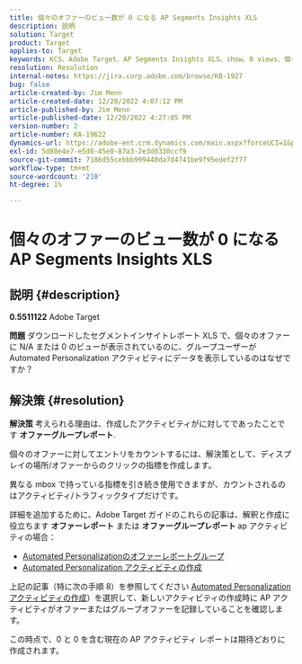 ```yaml
---
title: 個々のオファーのビュー数が 0 になる AP Segments Insights XLS
description: 説明
solution: Target
product: Target
applies-to: Target
keywords: KCS、Adobe Target、AP Segments Insights XLS、show、0 views、個々のオファー
resolution: Resolution
internal-notes: https://jira.corp.adobe.com/browse/KB-1927
bug: false
article-created-by: Jim Menn
article-created-date: 12/20/2022 4:07:12 PM
article-published-by: Jim Menn
article-published-date: 12/20/2022 4:27:05 PM
version-number: 2
article-number: KA-19622
dynamics-url: https://adobe-ent.crm.dynamics.com/main.aspx?forceUCI=1&pagetype=entityrecord&etn=knowledgearticle&id=424d2d5c-8080-ed11-81ac-6045bd006704
exl-id: 5d80e4e7-e5d0-45e0-87a3-2e3d0330ccf9
source-git-commit: 7186d55cebbb999440da7d4741be9f95edef2f77
workflow-type: tm+mt
source-wordcount: '210'
ht-degree: 1%

---
```


# 個々のオファーのビュー数が 0 になる AP Segments Insights XLS

## 説明 {#description}


<b>0.5511122</b>
Adobe Target

<b>問題</b>
ダウンロードしたセグメントインサイトレポート XLS で、個々のオファーに N/A または 0 のビューが表示されているのに、グループユーザーがAutomated Personalization アクティビティにデータを表示しているのはなぜですか？


## 解決策 {#resolution}


<b>解決策</b>
考えられる理由は、作成したアクティビティがに対してであったことです <b>オファーグループレポート</b>.

個々のオファーに対してエントリをカウントするには、解決策として、ディスプレイの場所/オファーからのクリックの指標を作成します。

異なる mbox で持っている指標を引き続き使用できますが、カウントされるのはアクティビティ/トラフィックタイプだけです。

詳細を追加するために、Adobe Target ガイドのこれらの記事は、解釈と作成に役立ちます <b>オファーレポート</b> または <b>オファーグループレポート </b>ap アクティビティの場合：

- [Automated Personalizationのオファーレポートグループ](https://experienceleague.adobe.com/docs/target/using/reports/offer-reporting-groups-in-automated-personalization.html)
- [Automated Personalization アクティビティの作成](https://experienceleague.adobe.com/docs/target/using/activities/automated-personalization/create-ap-activity.html)




上記の記事（特に次の手順 8）を参照してください [Automated Personalization アクティビティの作成](https://experienceleague.adobe.com/docs/target/using/activities/automated-personalization/create-ap-activity.html)）を選択して、新しいアクティビティの作成時に AP アクティビティがオファーまたはグループオファーを記録していることを確認します。

この時点で、0 と 0 を含む現在の AP アクティビティ レポートは期待どおりに作成されます。

